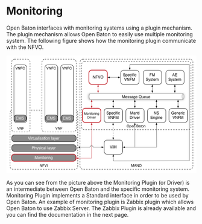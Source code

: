 # Monitoring

Open Baton interfaces with monitoring systems using a plugin mechanism. 
The plugin mechanism allows Open Baton to easily use multiple monitoring system. The following figure shows how the monitoring plugin communicate with the NFVO.

![monitoring-pic][monitoring-pic]

As you can see from the picture above the Monitoring Plugin (or Driver) is an intermediate between Open Baton and the specific monitoring system. 
Monitoring Plugin implements a Standard interface in order to be used by Open Baton.
An example of monitoring plugin is Zabbix plugin which allows Open Baton to use Zabbix Server. 
The Zabbix Plugin is already available and you can find the documentation in the next page.

[monitoring-pic]: images/monitoring.png
